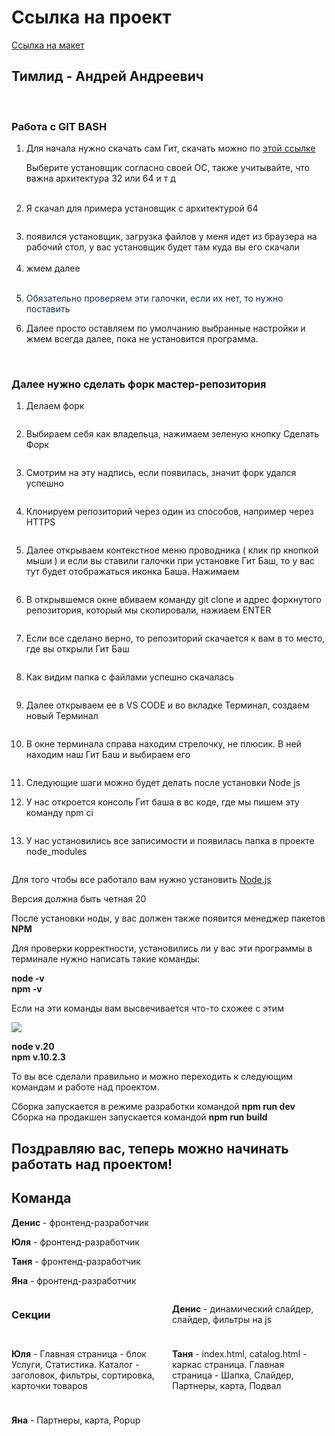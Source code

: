 # Ссылка на проект
<a href="https://www.figma.com/file/jKqnOSNXHcRGeHReDulxcD/HTML-1-%2F-%D0%9D%D1%91%D1%80%D0%B4%D1%81-(Copy)?type=design&node-id=0%3A1&mode=design&t=q0haGyweQQRbVBGX-1">Ссылка на макет</a>

<h2>Тимлид - Андрей Андреевич</h2><br/>


<h3>Работа с GIT BASH</h3>

<ol>
<li>Для начала нужно скачать сам Гит, скачать можно по <a href="https://git-scm.com/downloads">этой ссылке</a><br>
<p>Выберите установщик согласно своей ОС, также учитывайте, что важна архитектура 32 или 64 и т д</p><br>
<img src="https://skrinshoter.ru/s/250124/qAVSPu5q.png?download=1&name=Скриншот-25-01-2024 17:59:55.png" alt=""><br>
<!-- <img src="https://skrinshoter.ru/s/250124/7RdfpPIJ.png?download=1&name=Скриншот-25-01-2024 18:01:31.png" alt=""> -->
</li>
<li>Я скачал для примера установщик с архитектурой 64 <br>

<img src="https://skrinshoter.ru/s/250124/g8BtMYz6.png?download=1&name=Скриншот-25-01-2024 18:03:11.png" alt=""><br>
<img src="https://skrinshoter.ru/s/250124/akah4u7i.png?download=1&name=Скриншот-25-01-2024 18:06:02.png" alt=""><br>

 </li>
 <li>появился установщик, загрузка файлов у меня идет из браузера на рабочий стол, у вас установщик будет там куда вы его скачали <br><img src="https://skrinshoter.ru/s/250124/xTYUnhde.png?download=1&name=Скриншот-25-01-2024 18:06:41.png" alt="">
 </li>
 </li>
 <li>жмем далее<br><img src="https://skrinshoter.ru/s/250124/ukVyt7uL.png?download=1&name=Скриншот-25-01-2024 18:08:28.png" alt=""></li>
 <li><p style="color: #123155;">Обязательно проверяем эти галочки, если их нет, то нужно поставить</p><img src="https://skrinshoter.ru/s/250124/ACghTYvE.png?download=1&name=Скриншот-25-01-2024 18:09:04.png" alt=""></li>
<li>Далее просто оставляем по умолчанию выбранные настройки и жмем всегда далее, пока не установится программа.</li>
</ol><br>

<h3>Далее нужно сделать форк мастер-репозитория</h3>

<ol>
<li><p>Делаем форк</p><img src="https://skrinshoter.ru/s/250124/x3mYMhjx.png?download=1&name=Скриншот-25-01-2024 18:21:44.png" alt=""></li>
<li><p>Выбираем себя как владельца, нажимаем зеленую кнопку Сделать Форк</p><img src="https://skrinshoter.ru/s/250124/LDGIcKt8.png?download=1&name=Скриншот-25-01-2024 18:22:53.png" alt=""></li>
<li><p>Смотрим на эту надпись, если появилась, значит форк удался успешно</p><img src="https://skrinshoter.ru/s/250124/a7DI8mXu.png?download=1&name=Скриншот-25-01-2024 18:23:51.png" alt=""></li>
<li><p>Клонируем репозиторий через один из способов, например через HTTPS</p><img src="https://skrinshoter.ru/s/250124/u2EE4iHV.png?download=1&name=Скриншот-25-01-2024 18:24:34.png" alt=""></li>
<li><p>Далее открываем контекстное меню проводника ( клик пр кнопкой мыши ) и если вы ставили галочки при установке Гит Баш, то у вас тут будет отображаться иконка Баша. Нажимаем</p><img src="https://skrinshoter.ru/s/250124/sXEFhJgN.png?download=1&name=Скриншот-25-01-2024 18:25:13.png" alt=""></li>
<li><p>В открывшемся окне вбиваем команду git clone и адрес форкнутого репозитория, который мы скопировали, нажиаем ENTER</p><img src="https://skrinshoter.ru/s/250124/8XTl3kOY.png?download=1&name=Скриншот-25-01-2024 18:26:08.png" alt=""></li>
<li><p>Если все сделано верно, то репозиторий скачается к вам в то место, где вы открыли Гит Баш</p><img src="https://skrinshoter.ru/s/250124/AeQ88aOr.png?download=1&name=Скриншот-25-01-2024 18:27:29.png" alt=""></li>
<li><p>Как видим папка с файлами успешно скачалась</p><img src="https://skrinshoter.ru/s/250124/lN25JDpf.png?download=1&name=Скриншот-25-01-2024 18:28:22.png" alt=""></li>
<li><p>Далее открываем ее в VS CODE и во вкладке Терминал, создаем новый Терминал</p><img src="https://skrinshoter.ru/s/250124/C7JU2yuY.png?download=1&name=Скриншот-25-01-2024 18:29:18.png" alt=""></li>
<li><p>В окне терминала справа находим стрелочку, не плюсик. В ней находим наш Гит Баш и выбираем его</p><img src="https://skrinshoter.ru/s/250124/LGEHjQTB.png?download=1&name=Скриншот-25-01-2024 18:29:54.png" alt=""></li>
<li><p>Следующие шаги можно будет делать после установки Node js</p></li>
<li><p>У нас откроется консоль Гит баша в вс коде, где мы пишем эту команду npm ci</p><img src="https://skrinshoter.ru/s/250124/DnEWLpxa.png?download=1&name=Скриншот-25-01-2024 18:30:40.png" alt=""></li>
<li><p>У нас установились все записимости и появилась папка в проекте node_modules</p><img src="https://skrinshoter.ru/s/250124/Mqg3tLuT.png?download=1&name=Скриншот-25-01-2024 18:31:32.png" alt=""></li>
</ol>

Для того чтобы все работало вам нужно установить <a href="https://nodejs.org/en">Node.js</a><br/>

<p>Версия должна быть четная 20</p>

После установки ноды, у вас должен также появится менеджер пакетов <b>NPM</b><br/>

Для проверки корректности, установились ли у вас эти программы в терминале нужно написать такие команды:

<b>node -v</b><br/>
<b>npm -v</b><br/>

Если на эти команды вам высвечивается что-то схожее с этим <br>

<img src="https://d1.skrinshoter.ru/s/250124/3yymwyOd.png?download=1&name=Скриншот-25-01-2024 18:20:06.png">

<b>node v.20</b><br>
<b>npm v.10.2.3</b>

То вы все сделали правильно и можно переходить к следующим командам и работе над проектом.

Сборка запускается в режиме разработки командой <b>npm run dev</b><br>
Сборка на продакшен запускается командой <b>npm run build</b>

<h2>Поздравляю вас, теперь можно начинать работать над проектом!</h2>

<h2>Команда</h2>
	<p><b>Денис</b> - фронтенд-разработчик</p>
	<p><b>Юля</b> - фронтенд-разработчик</p>
	<p><b>Таня</b> - фронтенд-разработчик</p>
	<p><b>Яна</b> - фронтенд-разработчик</p>
<div style="display: grid; grid-template-columns: 1fr 1fr; gap: 10px;">
	<h3>Секции</h3>
	<p><b>Денис</b> - динамический слайдер, слайдер, фильтры на js
	</p>
	<p><b>Юля</b> - Главная страница - блок Услуги, Статистика. Каталог - заголовок, фильтры, сортировка, карточки товаров
</p>
	<p><b>Таня</b> - index.html, catalog.html  - каркас страница. Главная страница - Шапка, Слайдер, Партнеры, карта, Подвал
	</p>
	<p><b>Яна</b> -  Партнеры, карта, Popup
	</p>
</div>